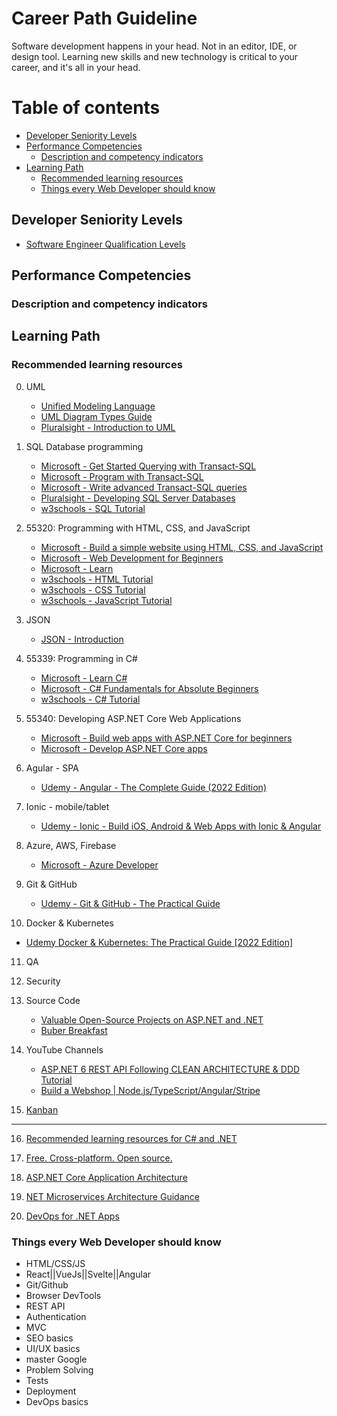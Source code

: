 # Career Path Guideline
Software development happens in your head. Not in an editor, IDE, or design tool. Learning new skills and new technology is critical to your career, and it's all in your head.

# Table of contents
<!--ts-->   
   * [Developer Seniority Levels](#developer-seniority-levels)
   * [Performance Competencies](#performance-competencies)
     * [Description and competency indicators](#description-and-competency-indicators)      
   * [Learning Path](#learning-path)  
     * [Recommended learning resources](#recommended-learning-resources)
     * [Things every Web Developer should know](#things-every-web-developer-should-know)
<!--te-->

## Developer Seniority Levels
* [Software Engineer Qualification Levels](https://www.altexsoft.com/blog/business/software-engineer-qualification-levels-junior-middle-and-senior/)

## Performance Competencies
### Description and competency indicators

## Learning Path
### Recommended learning resources

0. UML
   - [Unified Modeling Language](https://en.wikipedia.org/wiki/Unified_Modeling_Language)
   - [UML Diagram Types Guide](https://creately.com/blog/diagrams/uml-diagram-types-examples/)
   - [Pluralsight - Introduction to UML](https://app.pluralsight.com/library/courses/uml-introduction/table-of-contents?aid=7010a000002LUv2AAG)

1. SQL Database programming   
   - [Microsoft   - Get Started Querying with Transact-SQL](https://learn.microsoft.com/en-gb/training/paths/get-started-querying-with-transact-sql/)
   - [Microsoft   - Program with Transact-SQL](https://learn.microsoft.com/en-gb/training/paths/program-transact-sql/)
   - [Microsoft   - Write advanced Transact-SQL queries](https://learn.microsoft.com/en-gb/training/paths/write-advanced-transact-sql-queries/)
   - [Pluralsight - Developing SQL Server Databases](https://app.pluralsight.com/paths/skills/developing-sql-server-databases?aid=7010a000002LUv2AAG)
   - [w3schools   - SQL Tutorial](https://www.w3schools.com/sql/default.asp)
   
2. 55320: Programming with HTML, CSS, and JavaScript
   - [Microsoft   - Build a simple website using HTML, CSS, and JavaScript](https://learn.microsoft.com/en-gb/training/modules/build-simple-website/)
   - [Microsoft   - Web Development for Beginners](https://learn.microsoft.com/en-gb/training/paths/web-development-101/)   
   - [Microsoft   - Learn](https://learn.microsoft.com/en-gb/training/browse/?filter-products=HTML&terms=HTML)
   - [w3schools   - HTML Tutorial](https://www.w3schools.com/html/)
   - [w3schools   - CSS Tutorial](https://www.w3schools.com/css/default.asp)
   - [w3schools   - JavaScript Tutorial](https://www.w3schools.com/js/default.asp)

3. JSON
   - [JSON - Introduction](https://www.w3schools.com/js/js_json_intro.asp) 

4. 55339: Programming in C#
   - [Microsoft   - Learn C#](https://learn.microsoft.com/en-us/users/dotnet/collections/yz26f8y64n7k07)
   - [Microsoft   - C# Fundamentals for Absolute Beginners](https://learn.microsoft.com/en-us/shows/c-fundamentals-for-absolute-beginners/)
   - [w3schools   - C# Tutorial](https://www.w3schools.com/cs/index.php)

5. 55340: Developing ASP.NET Core Web Applications
    - [Microsoft - Build web apps with ASP.NET Core for beginners](https://learn.microsoft.com/en-gb/training/paths/web-development-101/)
    - [Microsoft - Develop ASP.NET Core apps](https://learn.microsoft.com/en-gb/aspnet/core/?view=aspnetcore-6.0)

6. Agular - SPA 
   - [Udemy - Angular - The Complete Guide (2022 Edition)](https://www.udemy.com/course/the-complete-guide-to-angular-2/learn/lecture/13914134?start=15#announcements)

7. Ionic - mobile/tablet
   - [Udemy - Ionic - Build iOS, Android & Web Apps with Ionic & Angular](https://www.udemy.com/course/ionic-2-the-practical-guide-to-building-ios-android-apps/learn/lecture/13726172?start=0#overview)

8. Azure, AWS, Firebase
   - [Microsoft - Azure Developer](https://learn.microsoft.com/en-us/certifications/roles/developer)

9. Git & GitHub
   - [Udemy - Git & GitHub - The Practical Guide](https://www.udemy.com/course/git-github-practical-guide/)
   
10. Docker & Kubernetes
   - [Udemy Docker & Kubernetes: The Practical Guide [2022 Edition]](https://www.udemy.com/course/docker-kubernetes-the-practical-guide/)   
   
11. QA

12. Security

13. Source Code
    - [Valuable Open-Source Projects on ASP.NET and .NET](https://www.nopcommerce.com/en/blog/valuable-asp-net-open-source-projects)
    - [Buber Breakfast](https://github.com/amantinband/buber-breakfast)    
    
14. YouTube Channels
    - [ASP.NET 6 REST API Following CLEAN ARCHITECTURE & DDD Tutorial](https://www.youtube.com/watch?v=fhM0V2N1GpY&list=PLzYkqgWkHPKBcDIP5gzLfASkQyTdy0t4k&index=2)
    - [Build a Webshop | Node.js/TypeScript/Angular/Stripe](https://www.youtube.com/watch?v=-QV07KcnJEk&list=PLScrG_rylzz8kbcptjhf3W-Tk2VbJoxhn&index=6&t=8s)
    
15. [Kanban](https://app.pluralsight.com/library/courses/kanban-getting-started/table-of-contents)

--------------------------------------------------------------------------------------------------

16. [Recommended learning resources for C# and .NET](https://www.linkedin.com/posts/milanmilanovic_csharp-net-learning-activity-6975336095915872256-4etq/?utm_source=share&utm_medium=member_desktop)

17. [Free. Cross-platform. Open source.](https://learn.microsoft.com/en-gb/training/dotnet/?WT.mc_id=dotnet-35129-website)

18. [ASP.NET Core Application Architecture](https://dotnet.microsoft.com/en-us/learn/aspnet/architecture)

19. [NET Microservices Architecture Guidance](https://dotnet.microsoft.com/en-us/learn/aspnet/microservices-architecture)

20. [DevOps for .NET Apps](https://dotnet.microsoft.com/en-us/learn/aspnet/devops)

### Things every Web Developer should know
- HTML/CSS/JS
- React||VueJs||Svelte||Angular
- Git/Github
- Browser DevTools
- REST API
- Authentication
- MVC
- SEO basics
- UI/UX basics
- master Google
- Problem Solving
- Tests
- Deployment
- DevOps basics

